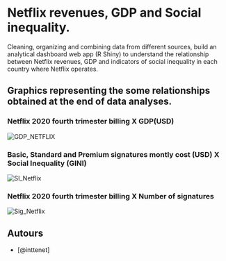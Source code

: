 # Netflix revenues, GDP and Social inequality.
Cleaning, organizing and combining data from different sources, build an analytical dashboard web app (R Shiny) to understand the relationship between Netflix revenues, GDP and indicators of social inequality in each country where Netflix operates.
## Graphics representing the some relationships obtained at the end of data analyses.

### Netflix 2020 fourth trimester billing X GDP(USD)
![GDP_NETFLIX](https://user-images.githubusercontent.com/92886687/214081953-d6c7b691-e8e5-4c10-acd5-251b4349fd06.jpg)

### Basic, Standard and Premium signatures montly cost (USD) X Social Inequality (GINI)
![SI_Netflix](https://user-images.githubusercontent.com/92886687/214081957-c8ccfd45-8b13-4b4a-8cfe-6544890416a4.jpg)

### Netflix 2020 fourth trimester billing X Number of signatures
![Sig_Netflix](https://user-images.githubusercontent.com/92886687/214081961-d6586e64-4358-4282-b83c-6fe6ce20ba26.jpg)

## Autours
- [@inttenet]
